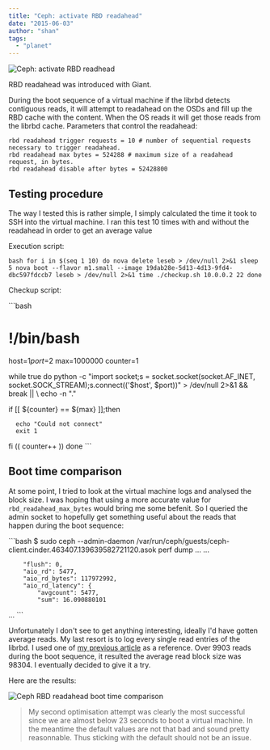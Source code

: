 ```yaml
---
title: "Ceph: activate RBD readahead"
date: "2015-06-03"
author: "shan"
tags: 
  - "planet"
---
```


![Ceph: activate RBD readhead](http://sebastien-han.fr/images/ceph-rbd-readhead.jpg)

RBD readahead was introduced with Giant.

  

During the boot sequence of a virtual machine if the librbd detects contiguous reads, it will attempt to readahead on the OSDs and fill up the RBD cache with the content. When the OS reads it will get those reads from the librbd cache. Parameters that control the readahead:

```
rbd readahead trigger requests = 10 # number of sequential requests necessary to trigger readahead.
rbd readahead max bytes = 524288 # maximum size of a readahead request, in bytes.
rbd readahead disable after bytes = 52428800
```

  

## Testing procedure

The way I tested this is rather simple, I simply calculated the time it took to SSH into the virtual machine. I ran this test 10 times with and without the readahead in order to get an average value

Execution script:

`bash for i in $(seq 1 10) do nova delete leseb > /dev/null 2>&1 sleep 5 nova boot --flavor m1.small --image 19dab28e-5d13-4d13-9fd4-dbc597fdccb7 leseb > /dev/null 2>&1 time ./checkup.sh 10.0.0.2 22 done`

Checkup script:

\`\`\`bash

# !/bin/bash

host=$1 port=$2 max=1000000 counter=1

while true do python -c "import socket;s = socket.socket(socket.AF\_INET, socket.SOCK\_STREAM);s.connect(('$host', $port))" > /dev/null 2>&1 && break || \\ echo -n "."

if \[\[ ${counter} == ${max} \]\];then

```
  echo "Could not connect"
  exit 1
```

fi (( counter++ )) done \`\`\`

  

## Boot time comparison

At some point, I tried to look at the virtual machine logs and analysed the block size. I was hoping that using a more accurate value for `rbd_readahead_max_bytes` would bring me some befenit. So I queried the admin socket to hopefully get something useful about the reads that happen during the boot sequence:

\`\`\`bash $ sudo ceph --admin-daemon /var/run/ceph/guests/ceph-client.cinder.463407.139639582721120.asok perf dump ... ...

```
    "flush": 0,
    "aio_rd": 5477,
    "aio_rd_bytes": 117972992,
    "aio_rd_latency": {
        "avgcount": 5477,
        "sum": 16.090880101
```

... \`\`\`

Unfortunately I don't see to get anything interesting, ideally I'd have gotten average reads. My last resort is to log every single read entries of the librbd. I used one of [my previous article](http://www.sebastien-han.fr/blog/2015/02/27/analyse-openstack-guest-writes-and-reads-running-on-ceph/) as a reference. Over 9903 reads during the boot sequence, it resulted the average read block size was 98304. I eventually decided to give it a try.

Here are the results:

![Ceph RBD readahead boot time comparison](http://sebastien-han.fr/images/ceph-rbd-readahead-boot-time-comp.jpg)

> My second optimisation attempt was clearly the most successful since we are almost below 23 seconds to boot a virtual machine. In the meantime the default values are not that bad and sound pretty reasonnable. Thus sticking with the default should not be an issue.
